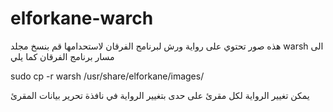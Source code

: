 # elforkane-warch

هذه صور تحتوي على رواية ورش لبرنامج الفرقان
لاستحدامها قم بنسخ مجلد 
warsh
الى مسار برنامج الفرقان كما يلي

sudo cp -r warsh /usr/share/elforkane/images/

يمكن تغيير الرواية لكل مقرئ على حدى بتغيير الرواية في نافذة تحرير بيانات المقرئ
